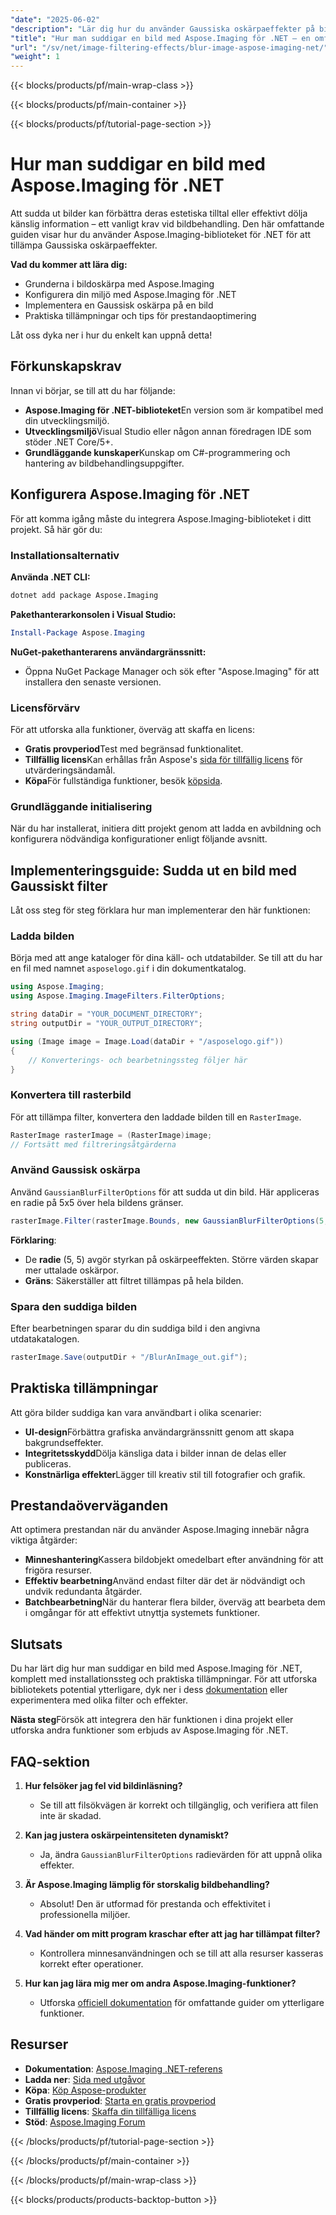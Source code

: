 ```yaml
---
"date": "2025-06-02"
"description": "Lär dig hur du använder Gaussiska oskärpaeffekter på bilder med Aspose.Imaging för .NET. Den här guiden behandlar installation, implementering och praktiska tillämpningar."
"title": "Hur man suddigar en bild med Aspose.Imaging för .NET – en omfattande guide"
"url": "/sv/net/image-filtering-effects/blur-image-aspose-imaging-net/"
"weight": 1
---
```


{{< blocks/products/pf/main-wrap-class >}}

{{< blocks/products/pf/main-container >}}

{{< blocks/products/pf/tutorial-page-section >}}
# Hur man suddigar en bild med Aspose.Imaging för .NET

Att sudda ut bilder kan förbättra deras estetiska tilltal eller effektivt dölja känslig information – ett vanligt krav vid bildbehandling. Den här omfattande guiden visar hur du använder Aspose.Imaging-biblioteket för .NET för att tillämpa Gaussiska oskärpaeffekter.

**Vad du kommer att lära dig:**
- Grunderna i bildoskärpa med Aspose.Imaging
- Konfigurera din miljö med Aspose.Imaging för .NET
- Implementera en Gaussisk oskärpa på en bild
- Praktiska tillämpningar och tips för prestandaoptimering

Låt oss dyka ner i hur du enkelt kan uppnå detta!

## Förkunskapskrav

Innan vi börjar, se till att du har följande:
- **Aspose.Imaging för .NET-biblioteket**En version som är kompatibel med din utvecklingsmiljö.
- **Utvecklingsmiljö**Visual Studio eller någon annan föredragen IDE som stöder .NET Core/5+.
- **Grundläggande kunskaper**Kunskap om C#-programmering och hantering av bildbehandlingsuppgifter.

## Konfigurera Aspose.Imaging för .NET

För att komma igång måste du integrera Aspose.Imaging-biblioteket i ditt projekt. Så här gör du:

### Installationsalternativ

**Använda .NET CLI:**
```bash
dotnet add package Aspose.Imaging
```

**Pakethanterarkonsolen i Visual Studio:**
```powershell
Install-Package Aspose.Imaging
```

**NuGet-pakethanterarens användargränssnitt:**
- Öppna NuGet Package Manager och sök efter "Aspose.Imaging" för att installera den senaste versionen.

### Licensförvärv

För att utforska alla funktioner, överväg att skaffa en licens:
- **Gratis provperiod**Test med begränsad funktionalitet.
- **Tillfällig licens**Kan erhållas från Aspose's [sida för tillfällig licens](https://purchase.aspose.com/temporary-license/) för utvärderingsändamål.
- **Köpa**För fullständiga funktioner, besök [köpsida](https://purchase.aspose.com/buy).

### Grundläggande initialisering

När du har installerat, initiera ditt projekt genom att ladda en avbildning och konfigurera nödvändiga konfigurationer enligt följande avsnitt.

## Implementeringsguide: Sudda ut en bild med Gaussiskt filter

Låt oss steg för steg förklara hur man implementerar den här funktionen:

### Ladda bilden

Börja med att ange kataloger för dina käll- och utdatabilder. Se till att du har en fil med namnet `asposelogo.gif` i din dokumentkatalog.

```csharp
using Aspose.Imaging;
using Aspose.Imaging.ImageFilters.FilterOptions;

string dataDir = "YOUR_DOCUMENT_DIRECTORY";
string outputDir = "YOUR_OUTPUT_DIRECTORY";

using (Image image = Image.Load(dataDir + "/asposelogo.gif"))
{
    // Konverterings- och bearbetningssteg följer här
}
```

### Konvertera till rasterbild

För att tillämpa filter, konvertera den laddade bilden till en `RasterImage`.

```csharp
RasterImage rasterImage = (RasterImage)image;
// Fortsätt med filtreringsåtgärderna
```

### Använd Gaussisk oskärpa

Använd `GaussianBlurFilterOptions` för att sudda ut din bild. Här appliceras en radie på 5x5 över hela bildens gränser.

```csharp
rasterImage.Filter(rasterImage.Bounds, new GaussianBlurFilterOptions(5, 5));
```

**Förklaring**: 
- De **radie** (5, 5) avgör styrkan på oskärpeeffekten. Större värden skapar mer uttalade oskärpor.
- **Gräns**: Säkerställer att filtret tillämpas på hela bilden.

### Spara den suddiga bilden

Efter bearbetningen sparar du din suddiga bild i den angivna utdatakatalogen.

```csharp
rasterImage.Save(outputDir + "/BlurAnImage_out.gif");
```

## Praktiska tillämpningar

Att göra bilder suddiga kan vara användbart i olika scenarier:
- **UI-design**Förbättra grafiska användargränssnitt genom att skapa bakgrundseffekter.
- **Integritetsskydd**Dölja känsliga data i bilder innan de delas eller publiceras.
- **Konstnärliga effekter**Lägger till kreativ stil till fotografier och grafik.

## Prestandaöverväganden

Att optimera prestandan när du använder Aspose.Imaging innebär några viktiga åtgärder:
- **Minneshantering**Kassera bildobjekt omedelbart efter användning för att frigöra resurser.
- **Effektiv bearbetning**Använd endast filter där det är nödvändigt och undvik redundanta åtgärder.
- **Batchbearbetning**När du hanterar flera bilder, överväg att bearbeta dem i omgångar för att effektivt utnyttja systemets funktioner.

## Slutsats

Du har lärt dig hur man suddigar en bild med Aspose.Imaging för .NET, komplett med installationssteg och praktiska tillämpningar. För att utforska bibliotekets potential ytterligare, dyk ner i dess [dokumentation](https://reference.aspose.com/imaging/net/) eller experimentera med olika filter och effekter.

**Nästa steg**Försök att integrera den här funktionen i dina projekt eller utforska andra funktioner som erbjuds av Aspose.Imaging för .NET.

## FAQ-sektion

1. **Hur felsöker jag fel vid bildinläsning?**
   - Se till att filsökvägen är korrekt och tillgänglig, och verifiera att filen inte är skadad.

2. **Kan jag justera oskärpeintensiteten dynamiskt?**
   - Ja, ändra `GaussianBlurFilterOptions` radievärden för att uppnå olika effekter.

3. **Är Aspose.Imaging lämplig för storskalig bildbehandling?**
   - Absolut! Den är utformad för prestanda och effektivitet i professionella miljöer.

4. **Vad händer om mitt program kraschar efter att jag har tillämpat filter?**
   - Kontrollera minnesanvändningen och se till att alla resurser kasseras korrekt efter operationer.

5. **Hur kan jag lära mig mer om andra Aspose.Imaging-funktioner?**
   - Utforska [officiell dokumentation](https://reference.aspose.com/imaging/net/) för omfattande guider om ytterligare funktioner.

## Resurser
- **Dokumentation**: [Aspose.Imaging .NET-referens](https://reference.aspose.com/imaging/net/)
- **Ladda ner**: [Sida med utgåvor](https://releases.aspose.com/imaging/net/)
- **Köpa**: [Köp Aspose-produkter](https://purchase.aspose.com/buy)
- **Gratis provperiod**: [Starta en gratis provperiod](https://releases.aspose.com/imaging/net/)
- **Tillfällig licens**: [Skaffa din tillfälliga licens](https://purchase.aspose.com/temporary-license/)
- **Stöd**: [Aspose.Imaging Forum](https://forum.aspose.com/c/imaging/10)

{{< /blocks/products/pf/tutorial-page-section >}}

{{< /blocks/products/pf/main-container >}}

{{< /blocks/products/pf/main-wrap-class >}}

{{< blocks/products/products-backtop-button >}}